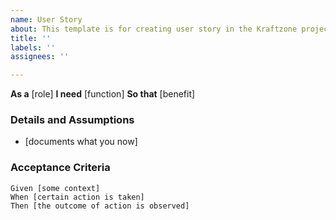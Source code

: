 ```yaml
---
name: User Story
about: This template is for creating user story in the Kraftzone project.
title: ''
labels: ''
assignees: ''

---
```


**As a** [role]
**I need** [function]
**So that** [benefit]

### Details and Assumptions
* [documents what you now]

### Acceptance Criteria  
   
 ```gherkin
 Given [some context]
 When [certain action is taken]
 Then [the outcome of action is observed]
 ```
